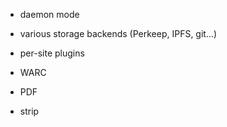 * daemon mode
* various storage backends (Perkeep, IPFS, git...)
* per-site plugins
* WARC
* PDF
* strip <script> and neuter <form>
* inline small images
* JSON info file
* link rel="canonical"
* WebFonts
* Chrome sandbox
* iframe viewer sandbox
* 3 components: fetcher, storage, viewer
* HTTPS Everywhere

* Readability.js
* SOCKS5 WARC
* createIncognitoBrowserContext
* Fixed viewport size
* Pseudo elements

